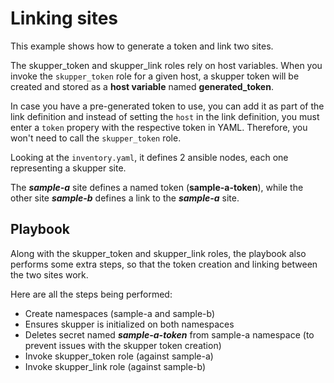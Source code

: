 # Linking sites

This example shows how to generate a token and link two sites.

The skupper_token and skupper_link roles rely on host variables.
When you invoke the `skupper_token` role for a given host, a skupper
token will be created and stored as a **host variable** named
**generated_token**.

In case you have a pre-generated token to use, you can add it as part
of the link definition and instead of setting the `host` in the link definition,
you must enter a `token` propery with the respective token in YAML.
Therefore, you won't need to call the `skupper_token` role.

Looking at the `inventory.yaml`, it defines 2 ansible nodes, each one
representing a skupper site.

The **_sample-a_** site defines a named token (**sample-a-token**), while
the other site **_sample-b_** defines a link to the **_sample-a_** site.

## Playbook

Along with the skupper_token and skupper_link roles, the playbook also 
performs some extra steps, so that the token creation and linking between
the two sites work.

Here are all the steps being performed:

* Create namespaces (sample-a and sample-b)
* Ensures skupper is initialized on both namespaces
* Deletes secret named **_sample-a-token_** from sample-a namespace
  (to prevent issues with the skupper token creation)
* Invoke skupper_token role (against sample-a)
* Invoke skupper_link role (against sample-b)
